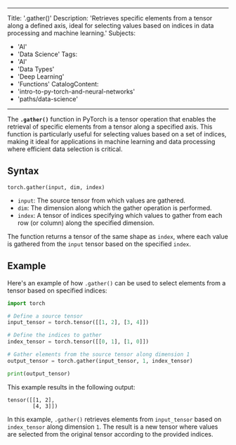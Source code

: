 
---
Title: '.gather()'
Description: 'Retrieves specific elements from a tensor along a defined axis, ideal for selecting values based on indices in data processing and machine learning.'
Subjects:
  - 'AI'
  - 'Data Science'
Tags:
  - 'AI'
  - 'Data Types'
  - 'Deep Learning'
  - 'Functions'
CatalogContent:
  - 'intro-to-py-torch-and-neural-networks'
  - 'paths/data-science'
---

The **`.gather()`** function in PyTorch is a tensor operation that enables the retrieval of specific elements from a tensor along a specified axis. This function is particularly useful for selecting values based on a set of indices, making it ideal for applications in machine learning and data processing where efficient data selection is critical.
## Syntax

```pseudo
torch.gather(input, dim, index)
```

- `input`: The source tensor from which values are gathered.
- `dim`: The dimension along which the gather operation is performed.
- `index`: A tensor of indices specifying which values to gather from each row (or column) along the specified dimension.

The function returns a tensor of the same shape as `index`, where each value is gathered from the `input` tensor based on the specified `index`.

## Example

Here's an example of how `.gather()` can be used to select elements from a tensor based on specified indices:

```py
import torch

# Define a source tensor
input_tensor = torch.tensor([[1, 2], [3, 4]])

# Define the indices to gather
index_tensor = torch.tensor([[0, 1], [1, 0]])

# Gather elements from the source tensor along dimension 1
output_tensor = torch.gather(input_tensor, 1, index_tensor)

print(output_tensor)
```
This example results in the following output:

```shell
tensor([[1, 2],
        [4, 3]])
```

In this example, `.gather()` retrieves elements from `input_tensor` based on `index_tensor` along dimension `1`. The result is a new tensor where values are selected from the original tensor according to the provided indices.
